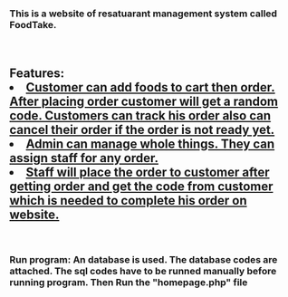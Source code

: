 <h3>This is a website of resatuarant management system called FoodTake.</h3><br>
<h2>Features:
  <u>
    <li>Customer can add foods to cart then order. After placing order customer will get a random code. Customers can track his order also can cancel their order if the order is not ready yet.</li>
    <li>Admin can manage whole things. They can assign staff for any order.</li>
    <li>Staff will place the order to customer after getting order and get the code from customer which is needed to complete his order on website.</li>
  </u></h2><br>
<h3>Run program: An database is used. The database codes are attached. The sql codes have to be runned manually before running program. Then Run the "homepage.php" file</h3>
